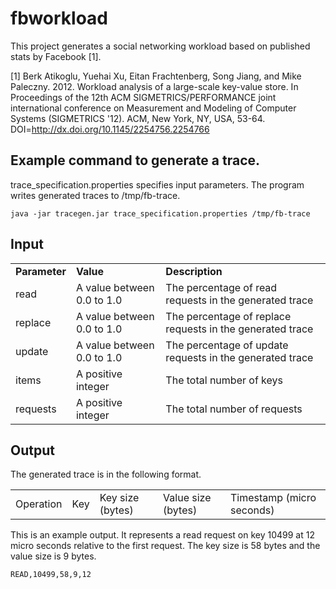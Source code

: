 # fbworkload
This project generates a social networking workload based on published stats by Facebook [1]. 

[1] Berk Atikoglu, Yuehai Xu, Eitan Frachtenberg, Song Jiang, and Mike Paleczny. 2012. Workload analysis of a large-scale key-value store. In Proceedings of the 12th ACM SIGMETRICS/PERFORMANCE joint international conference on Measurement and Modeling of Computer Systems (SIGMETRICS '12). ACM, New York, NY, USA, 53-64. DOI=http://dx.doi.org/10.1145/2254756.2254766

## Example command to generate a trace. 
trace_specification.properties specifies input parameters. The program writes generated traces to /tmp/fb-trace.
```
java -jar tracegen.jar trace_specification.properties /tmp/fb-trace
```
## Input
<table>
  <tr>
    <td><strong>Parameter</strong></td>
    <td><strong>Value</strong></td>
    <td><strong>Description</strong></td>
  </tr>
  <tr>
    <td>read</td>
    <td>A value between 0.0 to 1.0</td>
    <td>The percentage of read requests in the generated trace</td>
  </tr>
  <tr>
    <td>replace</td>
    <td>A value between 0.0 to 1.0</td>
    <td>The percentage of replace requests in the generated trace</td>
  </tr>
  <tr>
    <td>update</td>
    <td>A value between 0.0 to 1.0</td>
    <td>The percentage of update requests in the generated trace</td>
  </tr>
  <tr>
    <td>items</td>
    <td>A positive integer</td>
    <td>The total number of keys</td>
  </tr>
  <tr>
    <td>requests</td>
    <td>A positive integer</td>
    <td>The total number of requests</td>
  </tr>
</table>

## Output
The generated trace is in the following format. 
<table>
  <tr>
    <td>Operation</td>
        <td>Key</td>
        <td>Key size (bytes)</td>
        <td>Value size (bytes)</td>
        <td>Timestamp (micro seconds)</td>
  </tr>
</table>
This is an example output. It represents a read request on key 10499 at 12 micro seconds relative to the first request. The key size is 58 bytes and the value size is 9 bytes. 

```
READ,10499,58,9,12
```

